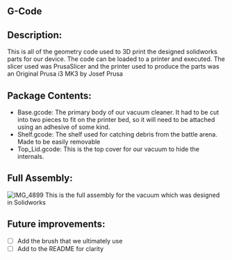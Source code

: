 ## G-Code
## Description:
This is all of the geometry code used to 3D print the designed solidworks parts for our device. The code can be loaded to a printer and executed. The slicer used was PrusaSlicer and the printer used to produce the parts was an Original Prusa i3 MK3 by Josef Prusa
## Package Contents:
- Base.gcode: The primary body of our vacuum cleaner. It had to be cut into two pieces to fit on the printer bed, so it will need to be attached using an adhesive of some kind. 
- Shelf.gcode: The shelf used for catching debris from the battle arena. Made to be easily removable
- Top_Lid.gcode: This is the top cover for our vacuum to hide the internals.
## Full Assembly:
![IMG_4899](https://user-images.githubusercontent.com/74421153/196858931-6155568f-a076-48c4-a480-91179090281a.JPG)
This is the full assembly for the vacuum which was designed in Solidworks
## Future improvements:
- [ ] Add the brush that we ultimately use
- [ ] Add to the README for clarity
